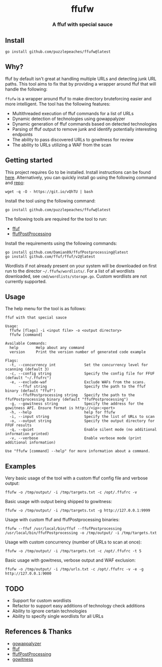<h1 align="center">ffufw</h1>

<h3 align="center">A ffuf with special sauce</h3>

## Install

```
go install github.com/puzzlepeaches/ffufw@latest
```

## Why? 
ffuf by default isn't great at handling multiple URLs and detecting junk URL paths. This tool aims to fix that by providing a wrapper around ffuf that will handle the following:

`ffufw` is a wrapper around ffuf to make directory bruteforcing easier and more intelligent. The tool has the following features:

* Multithreaded execution of ffuf commands for a list of URLs
* Dynamic detection of technologies using gowappalyzer
* Dynamic generation of ffuf commands based on detected technologies
* Parsing of ffuf output to remove junk and identify potentially interesting endpoints
* The ability to pass discovered URLs to gowitness for review 
* The ability to URLs utilizing a WAF from the scan 

## Getting started

This project requires Go to be installed. Install instructions can be found [here](https://golang.org/doc/install). Alternatively, you can quickly install go using the following command and [repo](https://github.com/canha/golang-tools-install-script):

```
wget -q -O - https://git.io/vQhTU | bash
```

Install the tool using the following command:

```
go install github.com/puzzlepeaches/ffufw@latest
```

The following tools are required for the tool to run:

* [ffuf](https://github.com/ffuf/ffuf)
* [ffufPostProcessing](https://github.com/Damian89/ffufPostprocessin)

Install the requirements using the following commands:

```
go install github.com/Damian89/ffufPostprocessing@latest
go install github.com/ffuf/ffuf/v2@latest
```

Wordlists if not already present on your system will be downloaded on first run to the director `~/.ffufw/wordlists/`. For a list of all wordlists downloaded, see `cmd/wordlists/storage.go`. Custom wordlists are not currently supported.

## Usage

The help menu for the tool is as follows:

```
ffuf with that special sauce

Usage:
  ffufw [flags] -i <input file> -o <output directory>
  ffufw [command]

Available Commands:
  help        Help about any command
  version     Print the version number of generated code example

Flags:
  -t, --concurrency int             Set the concurrency level for scanning (default 3)
  -c, --config string               Specify the config file for FFUF (default "~/.ffufrc")
  -e, --exclude-waf                 Exclude WAFs from the scans.
      --ffuf string                 Specify the path to the ffuf binary (default "ffuf")
      --ffufPostprocessing string   Specify the path to the ffufPostprocessing binary (default "ffufPostprocessing")
  -g, --gowitness string            Specify the address for the gowitness API. Ensure format is http://<ip>:<port>
  -h, --help                        help for ffufw
  -i, --input string                Specify the list of URLs to scan
  -o, --output string               Specify the output directory for FFUF results
  -q, --quiet                       Enable silent mode (no additional information printed)
  -v, --verbose                     Enable verbose mode (print additional information)

Use "ffufw [command] --help" for more information about a command.
```

## Examples

Very basic usage of the tool with a custom ffuf config file and verbose output:

```
ffufw -o /tmp/output/ -i /tmp/targets.txt -c /opt/.ffufrc -v
```

Basic usage with output being shipped to gowitness:

```
ffufw -o /tmp/output/ -i /tmp/targets.txt -g http://127.0.0.1:9999
```

Usage with custom ffuf and ffufPostprocessing binaries:

```
ffufw --ffuf /usr/local/bin/ffuf --ffufPostprocessing /usr/local/bin/ffufPostprocessing -o /tmp/output/ -i /tmp/targets.txt
```

Usage with custom concurrency (number of URLs to scan at once):

```
ffufw -o /tmp/output/ -i /tmp/targets.txt -c /opt/.ffufrc -t 5
```

Basic usage with gowitness, verbose output and WAF exclusion:

```
ffufw -o /tmp/output/ -i /tmp/urls.txt -c /opt/.ffufrc -v -e -g http://127.0.0.1:9000
```

## TODO

- Support for custom wordlists
- Refactor to support easy additions of technology check additions
- Ability to ignore certain technologies
- Ability to specify single wordlists for all URLs


## References & Thanks 

* [gowappalyzer](https://github.com/projectdiscovery/wappalyzergo)
* [ffuf](https://github.com/ffuf/ffuf)
* [ffufPostProcessing](https://github.com/Damian89/ffufPostprocessing)
* [gowitness](https://github.com/sensepost/gowitness)
